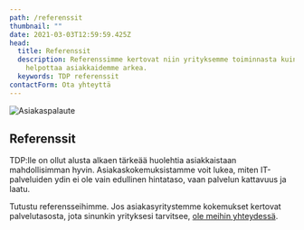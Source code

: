 ```yaml
---
path: /referenssit
thumbnail: ""
date: 2021-03-03T12:59:59.425Z
head:
  title: Referenssit
  description: Referenssimme kertovat niin yrityksemme toiminnasta kuin halustamme
    helpottaa asiakkaidemme arkea.
  keywords: TDP referenssit
contactForm: Ota yhteyttä
---
```


<HeroBlock bgColor="brand" imageAlign="right">

<div className="HeroBlockImage">

![Asiakaspalaute](/assets/asiakaspalaute.PNG)

</div>

<div className="HeroBlockContent">

## Referenssit

TDP:lle on ollut alusta alkaen tärkeää huolehtia asiakkaistaan mahdollisimman hyvin. Asiakaskokemuksistamme voit lukea, miten IT-palveluiden ydin ei ole vain edullinen hintataso, vaan palvelun kattavuus ja laatu.

Tutustu referensseihimme. Jos asiakasyritystemme kokemukset kertovat palvelutasosta, jota sinunkin yrityksesi tarvitsee, [ole meihin yhteydessä](/yritys).

</div>

</HeroBlock>


<Cards cardsPerRow="4" cards='[{"bgColor":"lightest","title":"Insinööritoimisto","linkBgColor":"brand","content":"”Metecno Oy oli kahden työntekijän startup-yritys vuonna 2011, kun hankin Datapisteeltä yhden kannettavan ja hieman myöhemmin oman serverin. Kaikki meni hienosti, joten yritykseni kasvun myötä keskitin vähitellen kaiken IT-tarpeistamme huolehtimisen heille.”","linkText":"Lue lisää","link":"/referenssit/insinooritoimisto"},{"bgColor":"lightest","title":"Asianajotoimisto","linkBgColor":"brand","content":"”Kartoitimme perustettavan yrityksemme kokonaisvaltaiseen IT-tarpeeseen palveluntarjoajia netistä. Jo ensimmäinen puhelinkeskustelu Pauli Aallon kanssa vakuutti minut siitä, että TDP olisi asianajotoimistolleni juuri oikea yhteistyökumppani.” ","linkText":"Lue lisää","link":"/referenssit/asianajotoimisto"},{"bgColor":"lightest","title":"Eläinlääkäriasema","linkBgColor":"brand","content":"”Halusimme tuoreina yrittäjinä kattavan palvelusopimuksen, joka sisältäisi kaikki tarvitsemamme IT-palvelut. Etsimme netin hakukoneella sopivia palveluntarjoajia ja näin löysimme tiemme TDP:n kotisivuille. Pyysimme tarjousta ja TDP teki heti vaikutuksen asiantuntevalla, erittäin ystävällisellä palvelulla – valinta oli helppo ja oikea.”","linkText":"Lue lisää"}]' />